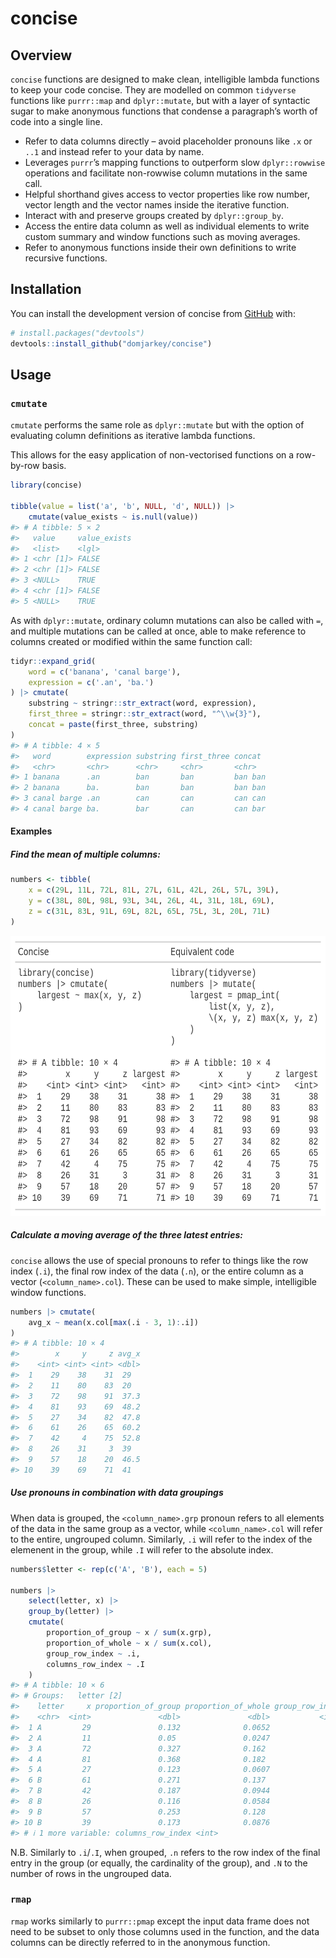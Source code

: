 
<!-- README.md is generated from README.Rmd. Please edit that file -->

# concise

<!-- badges: start -->
<!-- badges: end -->

## Overview

`concise` functions are designed to make clean, intelligible lambda
functions to keep your code concise. They are modelled on common
`tidyverse` functions like `purrr::map` and `dplyr::mutate`, but with a
layer of syntactic sugar to make anonymous functions that condense a
paragraph’s worth of code into a single line.

- Refer to data columns directly – avoid placeholder pronouns like `.x`
  or `..1` and instead refer to your data by name.
- Leverages `purrr`’s mapping functions to outperform slow
  `dplyr::rowwise` operations and facilitate non-rowwise column
  mutations in the same call.
- Helpful shorthand gives access to vector properties like row number,
  vector length and the vector names inside the iterative function.
- Interact with and preserve groups created by `dplyr::group_by`.
- Access the entire data column as well as individual elements to write
  custom summary and window functions such as moving averages.
- Refer to anonymous functions inside their own definitions to write
  recursive functions.

## Installation

You can install the development version of concise from
[GitHub](https://github.com/) with:

``` r
# install.packages("devtools")
devtools::install_github("domjarkey/concise")
```

## Usage

### `cmutate`

`cmutate` performs the same role as `dplyr::mutate` but with the option
of evaluating column definitions as iterative lambda functions.

This allows for the easy application of non-vectorised functions on a
row-by-row basis.

``` r
library(concise)

tibble(value = list('a', 'b', NULL, 'd', NULL)) |>
    cmutate(value_exists ~ is.null(value))
#> # A tibble: 5 × 2
#>   value     value_exists
#>   <list>    <lgl>       
#> 1 <chr [1]> FALSE       
#> 2 <chr [1]> FALSE       
#> 3 <NULL>    TRUE        
#> 4 <chr [1]> FALSE       
#> 5 <NULL>    TRUE
```

As with `dplyr::mutate`, ordinary column mutations can also be called
with `=`, and multiple mutations can be called at once, able to make
reference to columns created or modified within the same function call:

``` r
tidyr::expand_grid(
    word = c('banana', 'canal barge'),
    expression = c('.an', 'ba.')
) |> cmutate(
    substring ~ stringr::str_extract(word, expression),
    first_three = stringr::str_extract(word, "^\\w{3}"),
    concat = paste(first_three, substring)
)
#> # A tibble: 4 × 5
#>   word        expression substring first_three concat 
#>   <chr>       <chr>      <chr>     <chr>       <chr>  
#> 1 banana      .an        ban       ban         ban ban
#> 2 banana      ba.        ban       ban         ban ban
#> 3 canal barge .an        can       can         can can
#> 4 canal barge ba.        bar       can         can bar
```

#### Examples

##### Find the mean of multiple columns:

``` r
numbers <- tibble(
    x = c(29L, 11L, 72L, 81L, 27L, 61L, 42L, 26L, 57L, 39L),
    y = c(38L, 80L, 98L, 93L, 34L, 26L, 4L, 31L, 18L, 69L),
    z = c(31L, 83L, 91L, 69L, 82L, 65L, 75L, 3L, 20L, 71L)
)
```

<div align="center">

<img src="man/figures/table1.png" id="id" class="class" width="664"
height="448" />

</div>

##### Calculate a moving average of the three latest entries:

`concise` allows the use of special pronouns to refer to things like the
row index (`.i`), the final row index of the data (`.n`), or the entire
column as a vector (`<column_name>.col`). These can be used to make
simple, intelligible window functions.

``` r
numbers |> cmutate(
    avg_x ~ mean(x.col[max(.i - 3, 1):.i])
)
#> # A tibble: 10 × 4
#>        x     y     z avg_x
#>    <int> <int> <int> <dbl>
#>  1    29    38    31  29  
#>  2    11    80    83  20  
#>  3    72    98    91  37.3
#>  4    81    93    69  48.2
#>  5    27    34    82  47.8
#>  6    61    26    65  60.2
#>  7    42     4    75  52.8
#>  8    26    31     3  39  
#>  9    57    18    20  46.5
#> 10    39    69    71  41
```

##### Use pronouns in combination with data groupings

When data is grouped, the `<column_name>.grp` pronoun refers to all
elements of the data in the same group as a vector, while
`<column_name>.col` will refer to the entire, ungrouped column.
Similarly, `.i` will refer to the index of the elemenent in the group,
while `.I` will refer to the absolute index.

``` r
numbers$letter <- rep(c('A', 'B'), each = 5)

numbers |>
    select(letter, x) |>
    group_by(letter) |>
    cmutate(
        proportion_of_group ~ x / sum(x.grp),
        proportion_of_whole ~ x / sum(x.col),
        group_row_index ~ .i,
        columns_row_index ~ .I
    )
#> # A tibble: 10 × 6
#> # Groups:   letter [2]
#>    letter     x proportion_of_group proportion_of_whole group_row_index
#>    <chr>  <int>               <dbl>               <dbl>           <int>
#>  1 A         29               0.132              0.0652               1
#>  2 A         11               0.05               0.0247               2
#>  3 A         72               0.327              0.162                3
#>  4 A         81               0.368              0.182                4
#>  5 A         27               0.123              0.0607               5
#>  6 B         61               0.271              0.137                1
#>  7 B         42               0.187              0.0944               2
#>  8 B         26               0.116              0.0584               3
#>  9 B         57               0.253              0.128                4
#> 10 B         39               0.173              0.0876               5
#> # ℹ 1 more variable: columns_row_index <int>
```

N.B. Similarly to `.i`/`.I`, when grouped, `.n` refers to the row index
of the final entry in the group (or equally, the cardinality of the
group), and `.N` to the number of rows in the ungrouped data.

### `rmap`

`rmap` works similarly to `purrr::pmap` except the input data frame does
not need to be subset to only those columns used in the function, and
the data columns can be directly referred to in the anonymous function.

